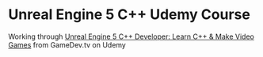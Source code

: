 # Unreal Engine 5 C++ Udemy Course

Working through [Unreal Engine 5 C++ Developer: Learn C++ & Make Video Games](https://www.udemy.com/course/unrealcourse) from GameDev.tv on Udemy
